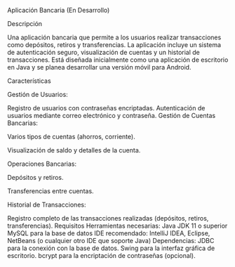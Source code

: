 
Aplicación Bancaria (En Desarrollo)

Descripción

Una aplicación bancaria que permite a los usuarios realizar transacciones como depósitos, retiros y transferencias. La aplicación incluye un sistema de autenticación seguro, visualización de cuentas y un historial de transacciones. Está diseñada inicialmente como una aplicación de escritorio en Java y se planea desarrollar una versión móvil para Android.


Características

Gestión de Usuarios:


Registro de usuarios con contraseñas encriptadas.
Autenticación de usuarios mediante correo electrónico y contraseña.
Gestión de Cuentas Bancarias:

Varios tipos de cuentas (ahorros, corriente).

Visualización de saldo y detalles de la cuenta.

Operaciones Bancarias:


Depósitos y retiros.

Transferencias entre cuentas.

Historial de Transacciones:

Registro completo de las transacciones realizadas (depósitos, retiros, transferencias).
Requisitos
Herramientas necesarias:
Java JDK 11 o superior
MySQL para la base de datos
IDE recomendado: IntelliJ IDEA, Eclipse, NetBeans (o cualquier otro IDE que soporte Java)
Dependencias:
JDBC para la conexión con la base de datos.
Swing para la interfaz gráfica de escritorio.
bcrypt para la encriptación de contraseñas (opcional).